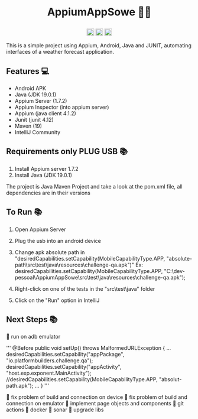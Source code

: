 <h1><p align="center">AppiumAppSowe 🌱🧩</p></h1>
<p align="center"><code><img height="20" src="https://www.svgrepo.com/show/353413/appium.svg"></code>
<code><img height="20" src="https://cdn.jsdelivr.net/gh/devicons/devicon/icons/java/java-original.svg"></code>
<code><img height="20" src="https://cdn.jsdelivr.net/gh/devicons/devicon/icons/android/android-original.svg"></code>
</p>

This is a simple project using Appium, Android, Java and JUNIT, automating interfaces of a weather forecast application.

## Features 💻

-   Android APK
-   Java (JDK 19.0.1)
-   Appium Server (1.7.2)
-   Appium Inspector (into appium server)
-   Appium (java client 4.1.2)
-   Junit (junit 4.12)
-   Maven (19)
-   IntelliJ Community


## Requirements only PLUG USB 📚

1. Install Appium server 1.7.2
2. Install Java (JDK 19.0.1)


The project is Java Maven Project and take a look at the pom.xml file, all dependencies are in their versions

## To Run 📚

1. Open Appium Server

2. Plug the usb into an android device

3. Change apk absolute path in "desiredCapabilities.setCapability(MobileCapabilityType.APP, "absolute-path\\src\\test\\java\\resources\\challenge-qa.apk")"
Ex: desiredCapabilities.setCapability(MobileCapabilityType.APP, "C:\\dev-pessoal\\AppiumAppSowe\\src\\test\\java\\resources\\challenge-qa.apk");

4. Right-click on one of the tests in the "src\test\java" folder

5. Click on the "Run" option in IntelliJ

## Next Steps 📚
🔋 run on adb emulator

'''
@Before
    public void setUp() throws MalformedURLException {
       ...
       desiredCapabilities.setCapability("appPackage", "io.platformbuilders.challenge.qa");
       desiredCapabilities.setCapability("appActivity", "host.exp.exponent.MainActivity");
       //desiredCapabilities.setCapability(MobileCapabilityType.APP, "absolut-path.apk");
       ...
   }
'''       

🪫 fix problem of build and connection on device
🪫 fix problem of build and connection on emulator
🪫 implement page objects and components
🪫 git actions
🪫 docker
🪫 sonar
🪫 upgrade libs

